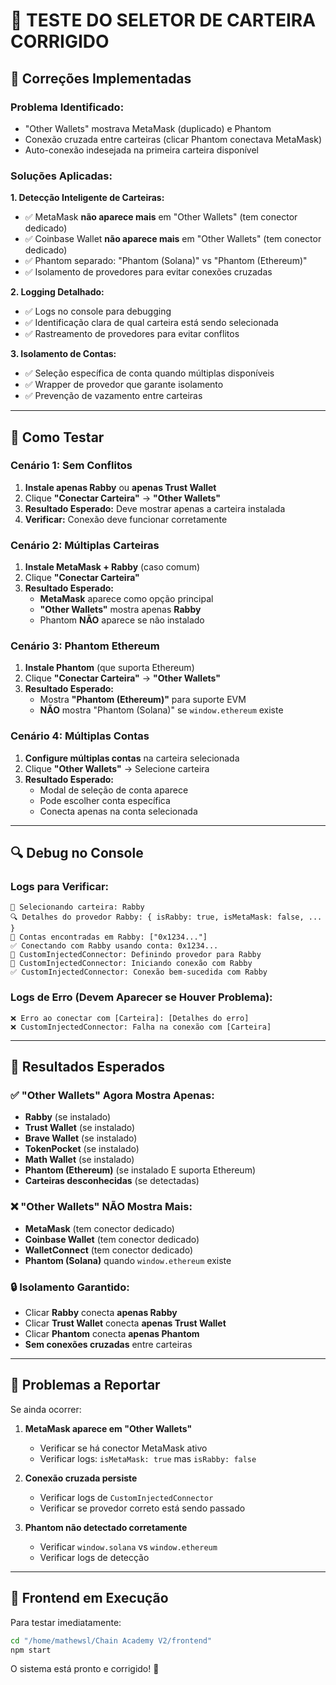# 🧪 TESTE DO SELETOR DE CARTEIRA CORRIGIDO

## 🔧 Correções Implementadas

### **Problema Identificado:**
- "Other Wallets" mostrava MetaMask (duplicado) e Phantom
- Conexão cruzada entre carteiras (clicar Phantom conectava MetaMask)
- Auto-conexão indesejada na primeira carteira disponível

### **Soluções Aplicadas:**

**1. Detecção Inteligente de Carteiras:**
- ✅ MetaMask **não aparece mais** em "Other Wallets" (tem conector dedicado)
- ✅ Coinbase Wallet **não aparece mais** em "Other Wallets" (tem conector dedicado)  
- ✅ Phantom separado: "Phantom (Solana)" vs "Phantom (Ethereum)"
- ✅ Isolamento de provedores para evitar conexões cruzadas

**2. Logging Detalhado:**
- ✅ Logs no console para debugging
- ✅ Identificação clara de qual carteira está sendo selecionada
- ✅ Rastreamento de provedores para evitar conflitos

**3. Isolamento de Contas:**
- ✅ Seleção específica de conta quando múltiplas disponíveis
- ✅ Wrapper de provedor que garante isolamento
- ✅ Prevenção de vazamento entre carteiras

---

## 🧪 Como Testar

### **Cenário 1: Sem Conflitos**
1. **Instale apenas Rabby** ou **apenas Trust Wallet**
2. Clique **"Conectar Carteira"** → **"Other Wallets"**
3. **Resultado Esperado:** Deve mostrar apenas a carteira instalada
4. **Verificar:** Conexão deve funcionar corretamente

### **Cenário 2: Múltiplas Carteiras**
1. **Instale MetaMask + Rabby** (caso comum)
2. Clique **"Conectar Carteira"** 
3. **Resultado Esperado:** 
   - **MetaMask** aparece como opção principal
   - **"Other Wallets"** mostra apenas **Rabby**
   - Phantom **NÃO** aparece se não instalado

### **Cenário 3: Phantom Ethereum**
1. **Instale Phantom** (que suporta Ethereum)
2. Clique **"Conectar Carteira"** → **"Other Wallets"**
3. **Resultado Esperado:** 
   - Mostra **"Phantom (Ethereum)"** para suporte EVM
   - **NÃO** mostra "Phantom (Solana)" se `window.ethereum` existe

### **Cenário 4: Múltiplas Contas**
1. **Configure múltiplas contas** na carteira selecionada
2. Clique **"Other Wallets"** → Selecione carteira
3. **Resultado Esperado:** 
   - Modal de seleção de conta aparece
   - Pode escolher conta específica
   - Conecta apenas na conta selecionada

---

## 🔍 Debug no Console

### **Logs para Verificar:**

```
🔗 Selecionando carteira: Rabby
🔍 Detalhes do provedor Rabby: { isRabby: true, isMetaMask: false, ... }
👛 Contas encontradas em Rabby: ["0x1234..."]
✅ Conectando com Rabby usando conta: 0x1234...
📝 CustomInjectedConnector: Definindo provedor para Rabby
🚀 CustomInjectedConnector: Iniciando conexão com Rabby
✅ CustomInjectedConnector: Conexão bem-sucedida com Rabby
```

### **Logs de Erro (Devem Aparecer se Houver Problema):**

```
❌ Erro ao conectar com [Carteira]: [Detalhes do erro]
❌ CustomInjectedConnector: Falha na conexão com [Carteira]
```

---

## 🎯 Resultados Esperados

### **✅ "Other Wallets" Agora Mostra Apenas:**
- **Rabby** (se instalado)
- **Trust Wallet** (se instalado)  
- **Brave Wallet** (se instalado)
- **TokenPocket** (se instalado)
- **Math Wallet** (se instalado)
- **Phantom (Ethereum)** (se instalado E suporta Ethereum)
- **Carteiras desconhecidas** (se detectadas)

### **❌ "Other Wallets" NÃO Mostra Mais:**
- **MetaMask** (tem conector dedicado)
- **Coinbase Wallet** (tem conector dedicado)
- **WalletConnect** (tem conector dedicado)
- **Phantom (Solana)** quando `window.ethereum` existe

### **🔒 Isolamento Garantido:**
- Clicar **Rabby** conecta **apenas Rabby**
- Clicar **Trust Wallet** conecta **apenas Trust Wallet**
- Clicar **Phantom** conecta **apenas Phantom**
- **Sem conexões cruzadas** entre carteiras

---

## 🚨 Problemas a Reportar

Se ainda ocorrer:

1. **MetaMask aparece em "Other Wallets"**
   - Verificar se há conector MetaMask ativo
   - Verificar logs: `isMetaMask: true` mas `isRabby: false`

2. **Conexão cruzada persiste**
   - Verificar logs de `CustomInjectedConnector`
   - Verificar se provedor correto está sendo passado

3. **Phantom não detectado corretamente**
   - Verificar `window.solana` vs `window.ethereum`
   - Verificar logs de detecção

---

## 🔧 Frontend em Execução

Para testar imediatamente:

```bash
cd "/home/mathewsl/Chain Academy V2/frontend"
npm start
```

O sistema está pronto e corrigido! 🎉